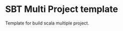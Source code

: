 SBT Multi Project template
=============================

Template for build scala multiple project.